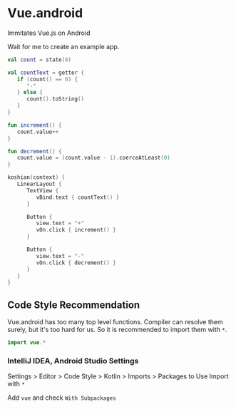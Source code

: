 
Vue.android
================================================================================

Immitates Vue.js on Android

Wait for me to create an example app.

```kotlin
val count = state(0)

val countText = getter {
   if (count() == 0) {
      "-"
   } else {
      count().toString()
   }
}

fun increment() {
   count.value++
}

fun decrement() {
   count.value = (count.value - 1).coerceAtLeast(0)
}

koshian(context) {
   LinearLayout {
      TextView {
         vBind.text { countText() }
      }

      Button {
         view.text = "+"
         vOn.click { increment() }
      }

      Button {
         view.text = "-"
         vOn.click { decrement() }
      }
   }
}
```


Code Style Recommendation
--------------------------------------------------------------------------------

Vue.android has too many top level functions. Compiler can resolve them surely,
but it's too hard for us. So it is recommended to import them with `*`.

```kotlin
import vue.*
```

### IntelliJ IDEA, Android Studio Settings

Settings > Editor > Code Style > Kotlin > Imports > Packages to Use Import with `*`

Add `vue` and check `With Subpackages`

